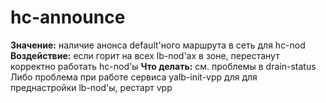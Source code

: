 # hc-announce

**Значение:** наличие анонса default'ного маршрута в сеть для hc-nod
**Воздействие:** если горит на всех lb-nod'ах в зоне, перестанут корректно работать hc-nod'ы
**Что делать:** см. проблемы в drain-status
Либо проблема при работе сервиса yalb-init-vpp для для преднастройки lb-nod'ы, рестарт vpp
